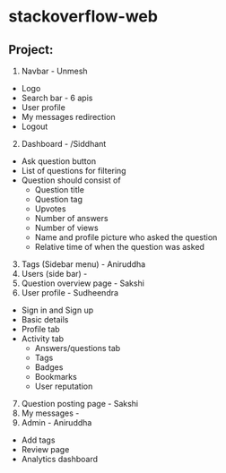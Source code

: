 # stackoverflow-web

## Project:    

1. Navbar - Unmesh  
- Logo  
- Search bar - 6 apis  
- User profile  
- My messages redirection  
- Logout  
2. Dashboard -  /Siddhant  
- Ask question button  
- List of questions for filtering  
- Question should consist of  
    - Question title  
    - Question tag  
    - Upvotes  
    - Number of answers  
    - Number of views  
    - Name and profile picture who asked the question  
    - Relative time of when the question was asked  
3. Tags (Sidebar menu) - Aniruddha  
4. Users (side bar) -    
5. Question overview page - Sakshi  
6. User profile - Sudheendra  
- Sign in and Sign up  
- Basic details  
- Profile tab  
- Activity tab  
    - Answers/questions tab  
    - Tags  
    - Badges  
    - Bookmarks  
    - User reputation  
7. Question posting page  - Sakshi  
8. My messages -    
9. Admin - Aniruddha  
- Add tags  
- Review page  
- Analytics dashboard  

